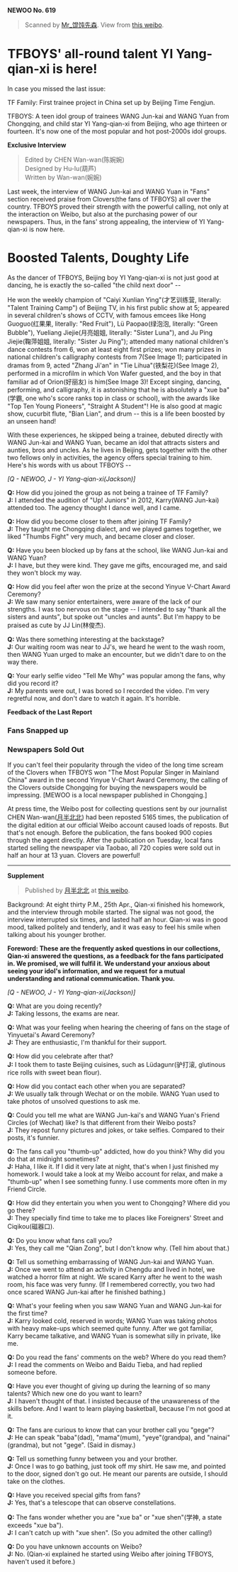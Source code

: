 **NEWOO No. 619**

> Scanned by [Mr_馄饨先森](http://weibo.com/ericluoo). View from [this weibo](http://weibo.com/1914156097/B3FLJAHXw).

# TFBOYS' all-round talent YI Yang-qian-xi is here!

In case you missed the last issue:

TF Family: First trainee project in China set up by Beijing Time Fengjun.

TFBOYS: A teen idol group of trainees WANG Jun-kai and WANG Yuan from Chongqing, and child star YI Yang-qian-xi from Beijing, who age thirteen or fourteen.
It's now one of the most popular and hot post-2000s idol groups.

**Exclusive Interview**

> Edited by CHEN Wan-wan(陈婉婉)  
> Designed by Hu-lu(葫芦)  
> Written by Wan-wan(婉婉)

Last week, the interview of WANG Jun-kai and WANG Yuan in "Fans" section received praise from Clovers(the fans of TFBOYS) all over the country. TFBOYS proved their strength with the powerful calling, not only at the interaction on Weibo, but also at the purchasing power of our newspapers. Thus, in the fans' strong appealing, the interview of YI Yang-qian-xi is now here.

# Boosted Talents, Doughty Life

As the dancer of TFBOYS, Beijing boy YI Yang-qian-xi is not just good at dancing, he is exactly the so-called "the child next door" --

He won the weekly champion of "Caiyi Xunlian Ying"(才艺训练营, literally: "Talent Training Camp") of Beijing TV, in his first public show at 5;
appeared in several children's shows of CCTV, with famous emcees like Hong Guoguo(红果果, literally: "Red Fruit"), Lü Paopao(绿泡泡, literally: "Green Bubble"), Yueliang Jiejie(月亮姐姐, literally: "Sister Luna"), and Ju Ping Jiejie(鞠萍姐姐, literally: "Sister Ju Ping");
attended many national children's dance contests from 6, won at least eight first prizes;
won many prizes in national children's calligraphy contests from 7(See Image 1);
participated in dramas from 9, acted "Zhang Ji'an" in "Tie Lihua"(铁梨花)(See Image 2), performed in a microfilm in which Von Wafer guested, and the boy in that familiar ad of Orion(好丽友) is him(See Image 3)!
Except singing, dancing, performing, and calligraphy, it is astonishing that he is absolutely a "xue ba"(学霸, one who's score ranks top in class or school), with the awards like "Top Ten Young Pioneers", "Straight A Student"!
He is also good at magic show, cucurbit flute, "Bian Lian", and drum
-- this is a life been boosted by an unseen hand!

With these experiences, he skipped being a trainee, debuted directly with WANG Jun-kai and WANG Yuan, became an idol that attracts sisters and aunties, bros and uncles.
As he lives in Beijing, gets together with the other two fellows only in activities, the agency offers special training to him.
Here's his words with us about TFBOYS --

*[Q - NEWOO, J - YI Yang-qian-xi(Jackson)]*

**Q:**
How did you joined the group as not being a trainee of TF Family?  
**J:**
I attended the audition of "Up! Juniors" in 2012, Karry(WANG Jun-kai) attended too.
The agency thought I dance well, and I came.

**Q:**
How did you become closer to them after joining TF Family?  
**J:**
They taught me Chongqing dialect, and we played games together, we liked "Thumbs Fight" very much, and became closer and closer.

**Q:**
Have you been blocked up by fans at the school, like WANG Jun-kai and WANG Yuan?  
**J:**
I have, but they were kind. They gave me gifts, encouraged me, and said they won't block my way.

**Q:**
How did you feel after won the prize at the second Yinyue V-Chart Award Ceremony?  
**J:**
We saw many senior entertainers, were aware of the lack of our strengths.
I was too nervous on the stage -- I intended to say "thank all the sisters and aunts", but spoke out "uncles and aunts".
But I'm happy to be praised as cute by JJ Lin(林俊杰).

**Q:**
Was there something interesting at the backstage?  
**J:**
Our waiting room was near to JJ's, we heard he went to the wash room, then WANG Yuan urged to make an encounter, but we didn't dare to on the way there.

**Q:**
Your early selfie video "Tell Me Why" was popular among the fans, why did you record it?  
**J:**
My parents were out, I was bored so I recorded the video.
I'm very regretful now, and don't dare to watch it again. It's horrible.

**Feedback of the Last Report**

### Fans Snapped up
### Newspapers Sold Out

If you can't feel their popularity through the video of the long time scream of the Clovers when TFBOYS won "The Most Popular Singer in Mainland China" award in the second Yinyue V-Chart Award Ceremony, the calling of the Clovers outside Chongqing for buying the newspapers would be impressing.
[MEWOO is a local newspaper published in Chongqing.]

At press time, the Weibo post for collecting questions sent by our journalist CHEN Wan-wan([月半北北](http://weibo.com/jiongbei)) had been reposted 5165 times, the publication of the digital edition at our official Weibo account caused loads of reposts.
But that's not enough. Before the publication, the fans booked 900 copies through the agent directly.
After the publication on Tuesday, local fans started selling the newspaper via Taobao, all 720 copies were sold out in half an hour at 13 yuan.
Clovers are powerful!

---

**Supplement**

> Published by [月半北北](http://weibo.com/jiongbei) at [this weibo](http://weibo.com/1265310162/B1RWAkLkU).

Background:
At eight thirty P.M., 25th Apr., Qian-xi finished his homework, and the interview through mobile started.
The signal was not good, the interview interrupted six times, and lasted half an hour.
Qian-xi was in good mood, talked politely and tenderly, and it was easy to feel his smile when talking about his younger brother.

**Foreword: These are the frequently asked questions in our collections, Qian-xi answered the questions, as a feedback for the fans participated in.
We promised, we will fulfil it. We understand your anxious about seeing your idol's information, and we request for a mutual understanding and rational communication.
Thank you.**

*[Q - NEWOO, J - YI Yang-qian-xi(Jackson)]*

**Q:**
What are you doing recently?  
**J:**
Taking lessons, the exams are near.

**Q:**
What was your feeling when hearing the cheering of fans on the stage of Yinyuetai's Award Ceremony?  
**J:**
They are enthusiastic, I'm thankful for their support.

**Q:**
How did you celebrate after that?  
**J:**
I took them to taste Beijing cuisines, such as Lüdagunr(驴打滚, glutinous rice rolls with sweet bean flour).

**Q:**
How did you contact each other when you are separated?  
**J:**
We usually talk through Wechat or on the mobile.
WANG Yuan used to take photos of unsolved questions to ask me.

**Q:**
Could you tell me what are WANG Jun-kai's and WANG Yuan's Friend Circles (of Wechat) like?
Is that different from their Weibo posts?  
**J:**
They repost funny pictures and jokes, or take selfies.
Compared to their posts, it's funnier.

**Q:**
The fans call you "thumb-up" addicted, how do you think?
Why did you do that at midnight sometimes?  
**J:**
Haha, I like it.
If I did it very late at night, that's when I just finished my homework.
I would take a look at my Weibo account for relax, and make a "thumb-up" when I see something funny.
I use comments more often in my Friend Circle.

**Q:**
How did they entertain you when you went to Chongqing? Where did you go there?  
**J:**
They specially find time to take me to places like Foreigners' Street and Ciqikou(磁器口).

**Q:**
Do you know what fans call you?  
**J:**
Yes, they call me "Qian Zong", but I don't know why.
(Tell him about that.)

**Q:**
Tell us something embarrassing of WANG Jun-kai and WANG Yuan.  
**J:**
Once we went to attend an activity in Chengdu and lived in hotel, we watched a horror film at night.
We scared Karry after he went to the wash room, his face was very funny.
(If I remembered correctly, you two had once scared WANG Jun-kai after he finished bathing.)

**Q:**
What's your feeling when you saw WANG Yuan and WANG Jun-kai for the first time?  
**J:**
Karry looked cold, reserved in words;
WANG Yuan was taking photos with heavy make-ups which seemed quite funny.
After we got familiar, Karry became talkative, and WANG Yuan is somewhat silly in private, like me.

**Q:**
Do you read the fans' comments on the web? Where do you read them?  
**J:**
I read the comments on Weibo and Baidu Tieba, and had replied someone before.

**Q:**
Have you ever thought of giving up during the learning of so many talents?
Which new one do you want to learn?  
**J:**
I haven't thought of that.
I insisted because of the unawareness of the skills before.
And I want to learn playing basketball, because I'm not good at it.

**Q:**
The fans are curious to know that can your brother call you "gege"?  
**J:**
He can speak "baba"(dad), "mama"(mum), "yeye"(grandpa), and "nainai"(grandma), but not "gege". (Said in dismay.)

**Q:**
Tell us something funny between you and your brother.  
**J:**
Once I was to go bathing, just took off my shirt.
He saw me, and pointed to the door, signed don't go out.
He meant our parents are outside, I should take on the clothes.

**Q:**
Have you received special gifts from fans?  
**J:**
Yes, that's a telescope that can observe constellations.

**Q:**
The fans wonder whether you are "xue ba" or "xue shen"(学神, a state exceeds "xue ba").  
**J:**
I can't catch up with "xue shen".
(So you admited the other calling!)

**Q:**
Do you have unknown accounts on Weibo?  
**J:**
No.
(Qian-xi explained he started using Weibo after joining TFBOYS, haven't used it before.)
